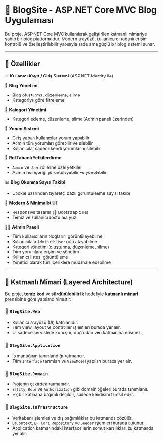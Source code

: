 
# 📝 BlogSite - ASP.NET Core MVC Blog Uygulaması

Bu proje, ASP.NET Core MVC kullanılarak geliştirilen katmanlı mimariye sahip bir blog platformudur. Modern arayüzü, kullanıcı/rol tabanlı erişim kontrolü ve özelleştirilebilir yapısıyla sade ama güçlü bir blog sistemi sunar.

---

## 🚀 Özellikler

✅ **Kullanıcı Kayıt / Giriş Sistemi** (ASP.NET Identity ile)

📝 **Blog Yönetimi**
- Blog oluşturma, düzenleme, silme
- Kategoriye göre filtreleme

📂 **Kategori Yönetimi**
- Kategori ekleme, düzenleme, silme (Admin paneli üzerinden)

💬 **Yorum Sistemi**
- Giriş yapan kullanıcılar yorum yapabilir
- Admin tüm yorumları görebilir ve silebilir
- Kullanıcılar sadece kendi yorumlarını silebilir

🔐 **Rol Tabanlı Yetkilendirme**
- `Admin` ve `User` rollerine özel yetkiler
- Admin her içeriği görüntüleyebilir ve yönetebilir

📊 **Blog Okunma Sayısı Takibi**
- Cookie üzerinden ziyaretçi bazlı görüntülenme sayısı takibi

🌙 **Modern & Minimalist UI**
- Responsive tasarım (🎨 Bootstrap 5 ile)
- Temiz ve kullanıcı dostu ara yüz

🧑‍💻 **Admin Paneli**
- Tüm kullanıcıların bloglarını görüntüleyebilme
- Kullanıcılara `Admin` ↔ `User` rolü atayabilme
- Kategori yönetimi (oluşturma, düzenleme, silme)
- Tüm yorumlara erişim ve yönetim
- Kullanıcı listesi görüntüleme
- Yönetici olarak tüm içeriklere müdahale edebilme

---

## 🧱 Katmanlı Mimari (Layered Architecture)

Bu proje, **temiz kod** ve **sürdürülebilirlik** hedefiyle **katmanlı mimari** prensibine göre yapılandırılmıştır:

### 📁 `BlogSite.Web`
- Kullanıcı arayüzü (UI) katmanıdır.
- Tüm view, layout ve controller işlemleri burada yer alır.
- UI sadece servislerle konuşur, doğrudan veri katmanına erişmez.

### 📁 `BlogSite.Application`
- İş mantığının tanımlandığı katmandır.
- Tüm `Interface` tanımları ve `ViewModel`yapıları burada yer alır.

### 📁 `BlogSite.Domain`
- Projenin çekirdek katmanıdır.
- `Entity`, `Role` ve `Authorization` gibi domain öğeleri burada tanımlanır.
- Hiçbir katmana bağımlı değildir, sadece kendisini temsil eder.

### 📁 `BlogSite.Infrastructure`
- Veritabanı işlemleri ve dış bağımlılıklar bu katmanda çözülür.
- `DbContext`, `EF Core`, `Repository` ve `Seeder` işlemleri burada bulunur.
- Application katmanındaki interface'lerin somut karşılıkları bu katmanda yer alır.
